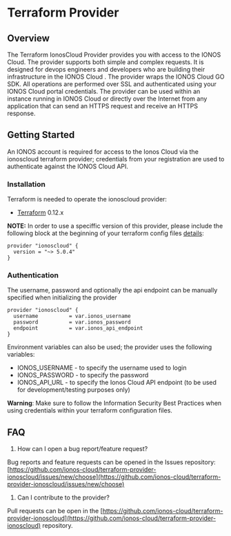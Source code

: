 # Terraform Provider

## Overview

The Terraform IonosCloud Provider provides you with access to the IONOS Cloud. The provider supports both simple and complex requests. It is designed for devops engineers and developers who are building their infrastructure in the IONOS Cloud . The provider wraps the IONOS Cloud GO SDK. All operations are performed over SSL and authenticated using your IONOS Cloud portal credentials. The provider can be used within an instance running in IONOS Cloud or directly over the Internet from any application that can send an HTTPS request and receive an HTTPS response.

## Getting Started

An IONOS account is required for access to the Ionos Cloud via the ionoscloud terraform provider; credentials from your registration are used to authenticate against the IONOS Cloud API.

### Installation

Terraform is needed to operate the ionoscloud provider:

* [Terraform](https://www.terraform.io/downloads.html) 0.12.x

**NOTE:** In order to use a speciffic version of this provider, please include the following block at the beginning of your terraform config files [details](https://www.terraform.io/docs/configuration/terraform.html#specifying-a-required-terraform-version):

```text
provider "ionoscloud" {
  version = "~> 5.0.4"
}
```

### Authentication

The username, password and optionally the api endpoint can be manually specified when initializing the provider

```text
provider "ionoscloud" {
  username          = var.ionos_username
  password          = var.ionos_password
  endpoint          = var.ionos_api_endpoint
}
```

Environment variables can also be used; the provider uses the following variables:

* IONOS\_USERNAME - to specify the username used to login
* IONOS\_PASSWORD - to specify the password
* IONOS\_API\_URL - to specify the Ionos Cloud API endpoint \(to be used for development/testing purposes only\)

**Warning**: Make sure to follow the Information Security Best Practices when using credentials within your terraform configuration files.

## FAQ

1. How can I open a bug report/feature request? 

Bug reports and feature requests can be opened in the Issues repository: [https://github.com/ionos-cloud/terraform-provider-ionoscloud/issues/new/choose](https://github.com/ionos-cloud/terraform-provider-ionoscloud/issues/new/choose)

1. Can I contribute to the provider?

Pull requests can be open in the [https://github.com/ionos-cloud/terraform-provider-ionoscloud](https://github.com/ionos-cloud/terraform-provider-ionoscloud) repository.

